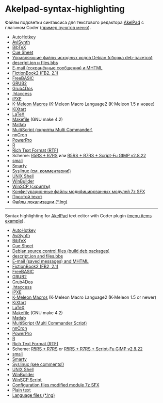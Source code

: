 Akelpad-syntax-highlighting
===========================

Файлы подсветки синтаксиса для текстового редактора [AkelPad](http://akelpad.sourceforge.net/ "Редактор AkelPad") с плагином Coder ([пример пунктов меню](MENU.md "Пример пунктов меню")).

* [AutoHotkey](ahk.coder "ahk.coder")
* [AviSynth](avs.coder "avs.coder")
* [BibTeX](bibtex.coder "bibtex.coder")
* [Cue Sheet](cue.coder "cue.coder")
* [Управляющие файлы исходных кодов Debian (сборка deb-пакетов)](control.coder "control.coder")
* [descript.ion и files.bbs](_description.coder "_description.coder")
* [E-mail (сохранённые сообщения) и MHTML](msg.coder "msg.coder")
* [FictionBook2 (FB2, 2.1)](fb2.coder "fb2.coder")
* [FreeBASIC](freebasic.coder "freebasic.coder")
* [GRUB2](_grub2.coder "_grub2.coder")
* [Grub4Dos](grub4dos.coder "grub4dos.coder")
* [.htaccess](htaccess.coder "htaccess.coder")
* [iPXE](_ipxe.coder "_ipxe.coder")
* [K-Meleon Macros](kmm.coder "kmm.coder") (K-Meleon Macro Language2 (K-Meleon 1.5 и новее)
* [KiXtart](kixtart.coder "kixtart.coder")
* [LaTeX](latex.coder "latex.coder")
* [Makefile](_makefile.coder "_makefile.coder") (GNU make 4.2)
* [Matlab](matlab.coder "matlab.coder")
* [MultiScript (скрипты Multi Commander)](multiscript.coder "multiscript.coder")
* [nnCron](nncron.coder "nncron.coder")
* [PowerPro](powerpro.coder "powerpro.coder")
* [R](R.coder "R.coder")
* [Rich Text Format (RTF)](rtf.coder "rtf.coder")
* Scheme: [R5RS + R7RS](scheme.coder "scheme.coder") или [R5RS + R7RS + Script-Fu GIMP v2.8.22](schemesfu.coder "schemefu.coder")
* [smali](smali.coder "smali.coder")
* [Smarty](smarty.coder "smarty.coder")
* [Syslinux (см. комментарии!)](_syslinux.coder "_syslinux.coder")
* [UNIX Shell](sh.coder "sh.coder")
* [WinBuilder](winbuilder.coder "winbuilder.coder")
* [WinSCP (скрипты)](winscp.coder "winscp.coder")
* [Конфигурационные файлы модифицированных модулей 7z SFX](7zsfxconfig.coder "7zsfxconfig.coder")
* [Простой текст](txt.coder "txt.coder")
* [Файлы локализации (*.lng)](lng.coder "lng.coder")

----------

Syntax highlighting for [AkelPad](http://akelpad.sourceforge.net/ "AkelPad Editor") text editor with Coder plugin ([menu items example](MENU.md "Menu items example")).

* [AutoHotkey](ahk.coder "ahk.coder")
* [AviSynth](avs.coder "avs.coder")
* [BibTeX](bibtex.coder "bibtex.coder")
* [Cue Sheet](cue.coder "cue.coder")
* [Debian source control files (build deb packages)](control.coder "control.coder")
* [descript.ion and files.bbs](_description.coder "_description.coder")
* [E-mail (saved messages) and MHTML](msg.coder "msg.coder")
* [FictionBook2 (FB2, 2.1)](fb2.coder "fb2.coder")
* [FreeBASIC](freebasic.coder "freebasic.coder")
* [GRUB2](_grub2.coder "_grub2.coder")
* [Grub4Dos](grub4dos.coder "grub4dos.coder")
* [.htaccess](htaccess.coder "htaccess.coder")
* [iPXE](_ipxe.coder "_ipxe.coder")
* [K-Meleon Macros](kmm.coder "kmm.coder") (K-Meleon Macro Language2 (K-Meleon 1.5 or newer)
* [KiXtart](kixtart.coder "kixtart.coder")
* [LaTeX](latex.coder "latex.coder")
* [Makefile](_makefile.coder "_makefile.coder") (GNU make 4.2)
* [Matlab](matlab.coder "matlab.coder")
* [MultiScript (Multi Commander Script)](multiscript.coder "multiscript.coder")
* [nnCron](nncron.coder "nncron.coder")
* [PowerPro](powerpro.coder "powerpro.coder")
* [R](R.coder "R.coder")
* [Rich Text Format (RTF)](rtf.coder "rtf.coder")
* Scheme: [R5RS + R7RS](scheme.coder "scheme.coder") or [R5RS + R7RS + Script-Fu GIMP v2.8.22](schemefu.coder "schemefu.coder")
* [smali](smali.coder "smali.coder")
* [Smarty](smarty.coder "smarty.coder")
* [Syslinux (see comments!)](_syslinux.coder "_syslinux.coder")
* [UNIX Shell](sh.coder "sh.coder")
* [WinBuilder](winbuilder.coder "winbuilder.coder")
* [WinSCP Script](winscp.coder "winscp.coder")
* [Configuration files modified module 7z SFX](7zsfxconfig.coder "7zsfxconfig.coder")
* [Plain text](txt.coder "txt.coder")
* [Language files (*.lng)](lng.coder "lng.coder")
